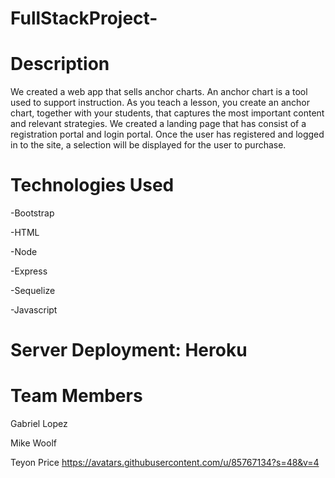 # FullStackProject-

# Description

We created a web app that sells anchor charts. An anchor chart is a tool used to support instruction. As you teach a lesson, you create an anchor chart, together with your students, that captures the most important content and relevant strategies. We created a landing page that has consist of a registration portal and login portal. Once the user has registered and logged in to the site, a selection will be displayed for the user to purchase.

# Technologies Used

-Bootstrap

-HTML

-Node

-Express

-Sequelize

-Javascript

# Server Deployment: Heroku


# Team Members

Gabriel Lopez

Mike Woolf

Teyon Price
https://avatars.githubusercontent.com/u/85767134?s=48&v=4
